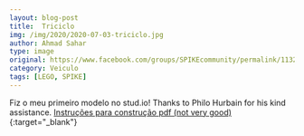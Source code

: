 ```yaml
---
layout: blog-post
title:  Triciclo
img: /img/2020/2020-07-03-triciclo.jpg
author: Ahmad Sahar
type: image
original: https://www.facebook.com/groups/SPIKEcommunity/permalink/1132768293768068/
category: Veiculo
tags: [LEGO, SPIKE]
---
```

Fiz o meu primeiro modelo no stud.io! Thanks to Philo Hurbain for his kind assistance.
[Instruções para construção pdf (not very good)](https://drive.google.com/drive/mobile/folders/1-u0Rd1OaomxaIvC3nyRr7pUt-1cjaZfi){:target="_blank"}